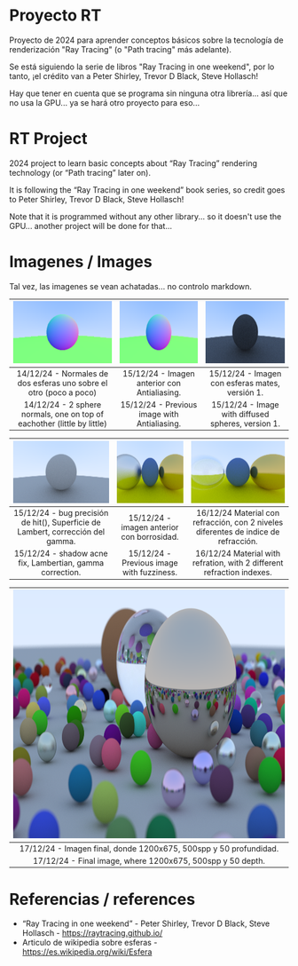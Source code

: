 # Proyecto RT

Proyecto de 2024 para aprender conceptos básicos sobre la tecnología de renderización "Ray Tracing" (o "Path tracing" más adelante).

Se está siguiendo la serie de libros "Ray Tracing in one weekend", por lo tanto, ¡el crédito van a Peter Shirley, Trevor D Black, Steve Hollasch!

Hay que tener en cuenta que se programa sin ninguna otra librería... así que no usa la GPU... ya se hará otro proyecto para eso...

# RT Project

2024 project to learn basic concepts about “Ray Tracing” rendering technology (or “Path tracing” later on).

It is following the “Ray Tracing in one weekend” book series, so credit goes to Peter Shirley, Trevor D Black, Steve Hollasch!

Note that it is programmed without any other library... so it doesn't use the GPU... another project will be done for that...

# Imagenes / Images

Tal vez, las imagenes se vean achatadas... no controlo markdown.

| <img src="resultados\2CirculosNormales.png" width=200 height=112> | <img src="resultados\2CirculosNormalesAA.png" width=200 height=112> | <img src="resultados\2EsferasDifusoV1.png" width=200 height=112> |
|:--:|:--:|:--:|
| 14/12/24 - Normales de dos esferas uno sobre el otro (poco a poco)|15/12/24 - Imagen anterior con Antialiasing. | 15/12/24 - Imagen con esferas mates, versión 1. |
| 14/12/24 - 2 sphere normals, one on top of eachother (little by little) | 15/12/24 - Previous image with Antialiasing. | 15/12/24 - Image with diffused spheres, version 1. |

| <img src="resultados\2EsferasDifusoV2.png" width=200 height=112> | <img src="resultados\4EsferasBorroso.png" width=200 height=112> | <img src="resultados\4EsferasRefractante.png" width=200 height=112> |
|:--:|:--:|:--:|
| 15/12/24 - bug precisión de hit(), Superficie de Lambert, corrección del gamma. |  15/12/24 - imagen anterior con borrosidad. | 16/12/24 Material con refracción, con 2 niveles diferentes de indice de refracción. |
| 15/12/24 - shadow acne fix, Lambertian, gamma correction. | 15/12/24 - Previous image with fuzziness. | 16/12/24 Material with refration, with 2 different refraction indexes. |

|<img src="resultados\Final.png" width=800 height=448>|
|:---:|
| 17/12/24 - Imagen final, donde 1200x675, 500spp y 50 profundidad. |
| 17/12/24 - Final image, where 1200x675, 500spp y 50 depth. |

# Referencias / references

- “Ray Tracing in one weekend” - Peter Shirley, Trevor D Black, Steve Hollasch - <https://raytracing.github.io/>
- Articulo de wikipedia sobre esferas - <https://es.wikipedia.org/wiki/Esfera>
